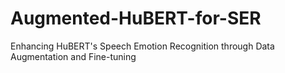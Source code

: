 # Augmented-HuBERT-for-SER
Enhancing HuBERT's Speech Emotion Recognition through Data Augmentation and Fine-tuning
